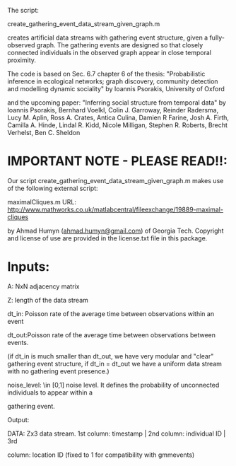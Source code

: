The script:

create_gathering_event_data_stream_given_graph.m

creates artificial data streams with gathering event structure, given a fully-observed graph. The gathering events are designed so that closely connected individuals in the observed graph appear in close temporal proximity.

The code is based on Sec. 6.7 chapter 6 of the thesis:
"Probabilistic inference in ecological networks; graph discovery, community detection and modelling dynamic sociality"
by Ioannis Psorakis, University of Oxford

and the upcoming paper:
"Inferring social structure from temporal data"
by Ioannis Psorakis, Bernhard Voelkl, Colin J. Garroway, Reinder Radersma, Lucy M. Aplin, Ross A. Crates, Antica Culina, Damien R Farine, Josh A. Firth, Camilla A. Hinde, Lindal R. Kidd, Nicole Milligan, Stephen R. Roberts, Brecht Verhelst, Ben C. Sheldon

IMPORTANT NOTE - PLEASE READ!!:
========================
Our script create_gathering_event_data_stream_given_graph.m makes use of the following external script:

maximalCliques.m
URL: http://www.mathworks.co.uk/matlabcentral/fileexchange/19889-maximal-cliques

by Ahmad Humyn (ahmad.humyn@gmail.com) of Georgia Tech. Copyright and license of use are provided in the license.txt file in this package.

Inputs:
==========================

A: NxN adjacency matrix

Z: length of the data stream

dt_in: Poisson rate of the average time between observations within  an event 

dt_out:Poisson rate of the average time between observations between events.

 (if dt_in is much smaller than dt_out, we have very modular and "clear" gathering event structure,
 if dt_in = dt_out we have a uniform data stream with no gathering event presence.)

noise_level: \in [0,1] noise level. It defines the probability of unconnected individuals to appear within a

gathering event.

Output:

DATA: Zx3 data stream. 1st column: timestamp | 2nd column: individual ID | 3rd

column: location ID (fixed to 1 for compatibility with gmmevents)

